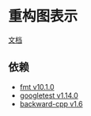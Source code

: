 # 重构图表示

[文档](/docs/index.md)

## 依赖

- [fmt v10.1.0](https://github.com/fmtlib/fmt/releases/tag/10.0.0)
- [googletest v1.14.0](https://github.com/google/googletest/releases/tag/1.14.0)
- [backward-cpp v1.6](https://github.com/google/googletest/releases/tag/1.14.0)
